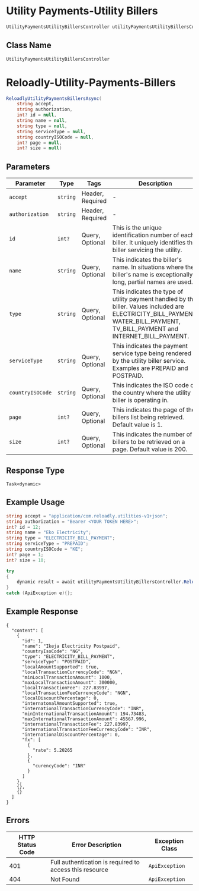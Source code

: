 # Utility Payments-Utility Billers

```csharp
UtilityPaymentsUtilityBillersController utilityPaymentsUtilityBillersController = client.UtilityPaymentsUtilityBillersController;
```

## Class Name

`UtilityPaymentsUtilityBillersController`


# Reloadly-Utility-Payments-Billers

```csharp
ReloadlyUtilityPaymentsBillersAsync(
    string accept,
    string authorization,
    int? id = null,
    string name = null,
    string type = null,
    string serviceType = null,
    string countryISOCode = null,
    int? page = null,
    int? size = null)
```

## Parameters

| Parameter | Type | Tags | Description |
|  --- | --- | --- | --- |
| `accept` | `string` | Header, Required | - |
| `authorization` | `string` | Header, Required | - |
| `id` | `int?` | Query, Optional | This is the unique identification number of each biller. It uniquely identifies the biller servicing the utility. |
| `name` | `string` | Query, Optional | This indicates the biller's name. In situations where the biller's name is exceptionally long, partial names are used. |
| `type` | `string` | Query, Optional | This indicates the type of utility payment handled by the biller. Values included are ELECTRICITY_BILL_PAYMENT, WATER_BILL_PAYMENT, TV_BILL_PAYMENT and INTERNET_BILL_PAYMENT. |
| `serviceType` | `string` | Query, Optional | This indicates the payment service type being rendered by the utility biller service. Examples are PREPAID and POSTPAID. |
| `countryISOCode` | `string` | Query, Optional | This indicates the ISO code of the country where the utility biller is operating in. |
| `page` | `int?` | Query, Optional | This indicates the page of the billers list being retrieved. Default value is 1. |
| `size` | `int?` | Query, Optional | This indicates the number of billers to be retrieved on a page. Default value is 200. |

## Response Type

`Task<dynamic>`

## Example Usage

```csharp
string accept = "application/com.reloadly.utilities-v1+json";
string authorization = "Bearer <YOUR TOKEN HERE>";
int? id = 12;
string name = "Eko Electricity";
string type = "ELECTRICITY_BILL_PAYMENT";
string serviceType = "PREPAID";
string countryISOCode = "KE";
int? page = 1;
int? size = 10;

try
{
    dynamic result = await utilityPaymentsUtilityBillersController.ReloadlyUtilityPaymentsBillersAsync(accept, authorization, id, name, type, serviceType, countryISOCode, page, size);
}
catch (ApiException e){};
```

## Example Response

```
{
  "content": [
    {
      "id": 1,
      "name": "Ikeja Electricity Postpaid",
      "countryIsoCode": "NG",
      "type": "ELECTRICITY_BILL_PAYMENT",
      "serviceType": "POSTPAID",
      "localAmountSupported": true,
      "localTransactionCurrencyCode": "NGN",
      "minLocalTransactionAmount": 1000,
      "maxLocalTransactionAmount": 300000,
      "localTransactionFee": 227.83997,
      "localTransactionFeeCurrencyCode": "NGN",
      "localDiscountPercentage": 0,
      "internatonalAmountSupported": true,
      "internationalTransactionCurrencyCode": "INR",
      "minInternationalTransactionAmount": 194.73483,
      "maxInternationalTransactionAmount": 45567.996,
      "internationalTransactionFee": 227.83997,
      "internationalTransactionFeeCurrencyCode": "INR",
      "internationalDiscountPercentage": 0,
      "fx": [
        {
          "rate": 5.20265
        },
        {
          "curencyCode": "INR"
        }
      ]
    },
    {},
    {}
  ]
}
```

## Errors

| HTTP Status Code | Error Description | Exception Class |
|  --- | --- | --- |
| 401 | Full authentication is required to access this resource | `ApiException` |
| 404 | Not Found | `ApiException` |


